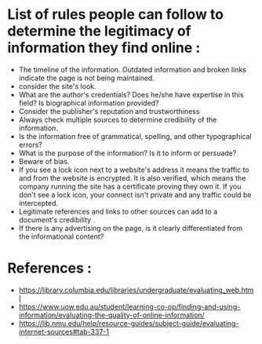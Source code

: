 # List of rules people can follow to determine the legitimacy of information they find online : 

- The timeline of the information. Outdated information and broken links indicate the page is not being maintained.
- consider the site's look. 
- What are the author's credentials? Does he/she have expertise in this field? Is biographical information provided? 
- Consider the publisher's reputation and trustworthiness
- Always check multiple sources to determine credibility of the information. 
- Is the information free of grammatical, spelling, and other typographical errors?
- What is the purpose of the information? Is it to inform or persuade? 
- Beware of bias.
- If you see a lock icon next to a website's address it means the traffic to and from the website is encrypted. It is also verified, which means the company running the site has a certificate proving they own it. If you don't see a lock icon, your connect isn't private and any traffic could be intercepted. 
- Legitimate references and links to other sources can add to a document's credibility . 
- If there is any advertising on the page, is it clearly differentiated from the informational content? 

# References :
 - https://library.columbia.edu/libraries/undergraduate/evaluating_web.html
 - https://www.uow.edu.au/student/learning-co-op/finding-and-using-information/evaluating-the-quality-of-online-information/
 - https://lib.nmu.edu/help/resource-guides/subject-guide/evaluating-internet-sources#tab-337-1
